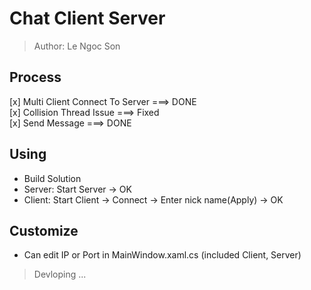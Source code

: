 ﻿# Chat Client Server
> Author: Le Ngoc Son
## Process
[x] Multi Client Connect To Server ===> DONE </br>
[x] Collision Thread Issue ===> Fixed </br>
[x] Send Message ===> DONE
## Using
- Build Solution
- Server: Start Server -> OK
- Client: Start Client -> Connect -> Enter nick name(Apply) -> OK
## Customize
- Can edit IP or Port in MainWindow.xaml.cs (included Client, Server)
> Devloping ...
